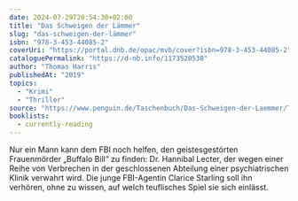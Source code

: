 ```yaml
---
date: 2024-07-29T20:54:30+02:00
title: "Das Schweigen der Lämmer"
slug: "das-schweigen-der-lämmer"
isbn: "978-3-453-44085-2"
coverUri: "https://portal.dnb.de/opac/mvb/cover?isbn=978-3-453-44085-2"
cataloguePermalink: "https://d-nb.info/1173520538"
author: "Thomas Harris"
publishedAt: "2019"
topics:
  - "Krimi"
  - "Thriller"
source: "https://www.penguin.de/Taschenbuch/Das-Schweigen-der-Laemmer/Thomas-Harris/Heyne/e561821.rhd"
booklists:
  - currently-reading
---
```


Nur ein Mann kann dem FBI noch helfen, den geistesgestörten Frauenmörder 
„Buffalo Bill“ zu finden: Dr. Hannibal Lecter, der wegen einer Reihe von 
Verbrechen in der geschlossenen Abteilung einer psychiatrischen Klinik verwahrt 
wird. Die junge FBI-Agentin Clarice Starling soll ihn verhören, ohne zu wissen, 
auf welch teuflisches Spiel sie sich einlässt.